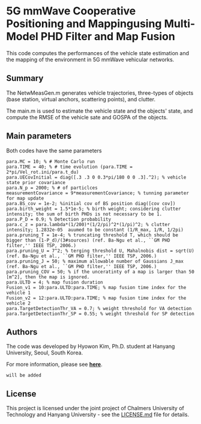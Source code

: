 # 5G mmWave Cooperative Positioning and Mappingusing Multi-Model PHD Filter and Map Fusion
This code computes the performances of the vehicle state estimation and the mapping of the environment in 5G mmWave vehicular networks.

## Summary
The NetwMeasGen.m generates vehicle trajectories, three-types of objects (base station, virtual anchors, scattering points), and clutter.

The main.m is used to estimate the vehicle state and the objects' state, and compute the RMSE of the vehicle sate and GOSPA of the objects.

## Main parameters
Both codes have the same parameters
```
para.MC = 10; % # Monte Carlo run
para.TIME = 40; % # time evolution (para.TIME = 2*pi/Vel_rot.ini/para.t_du)
para.UECovInitial = diag([.3 .3 0 0.3*pi/180 0 0 .3].^2); % vehicle state prior covariance
para.N_p = 2000; % # of particlces
measurementCovariance = 9*measurementCovariance; % tunning parameter for map update
para.BS_cov = 1e-2; %initial cov of BS position diag([cov cov])
para.birth_weight = 1.5*1e-5; % birth weight; considering clutter intensity; the sum of birth PHDs is not necessary to be 1.
para.P_D = 0.9; % Detection probability
para.c_z = para.lambda*(1/200)*(1/2/pi)^2*(1/pi)^2; % clutter intensity; 1.2832e-05  auumed to be constant (1/R_max, 1/R, 1/2pi)
para.pruning_T = 1e-4; % truncating threshold T, which should be bigger than (1-P_d)/(3#sources) (ref. Ba-Ngu et al., ``GM PHD filter,'' IEEE TSP, 2006.)
para.pruning_U = 7^2; % terging threshold U, Mahalnobis dist = sqrt(U) (ref. Ba-Ngu et al., ``GM PHD filter,'' IEEE TSP, 2006.)
para.pruning_J = 50; % maximum allowable number of Gaussians J_max (ref. Ba-Ngu et al., ``GM PHD filter,'' IEEE TSP, 2006.)
para.pruning_COV = 50; % if the unceratinty of a map is larger than 50 [m^2], then the map is ignored.
para.ULTD = 4; % map fusion duration
Fusion_v1 = 10:para.ULTD:para.TIME; % map fusion time index for the vehicle 1
Fusion_v2 = 12:para.ULTD:para.TIME; % map fusion time index for the vehicle 2
para.TargetDetectionThr_VA = 0.7; % weight threshold for VA detection
para.TargetDetectionThr_SP = 0.55; % weight threshold for SP detection
```

## Authors
The code was developed by Hyowon Kim, Ph.D. student at Hanyang University, Seoul, South Korea.

For more information, please see **[here](https://arxiv.org/abs/1908.09806)**.
```
will be added
```


## License
This project is licensed under the joint project of Chalmers University of Technology and Hanyang University - see the [LICENSE.md](LICENSE.md) file for details.
